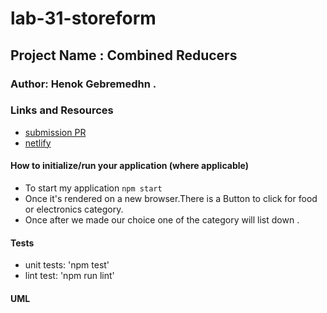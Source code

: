 # lab-31-storeform
## Project Name : Combined Reducers

### Author: Henok Gebremedhn .

### Links and Resources


- [submission PR]()
- [netlify]()



#### How to initialize/run your application (where applicable)

- To start my application `npm start` 
- Once it's rendered on a new browser.There is a Button to click for food or electronics category.
- Once after we made our choice one of the category will list down . 

 

#### Tests

- unit tests: 'npm test'
- lint test: 'npm run lint'

#### UML